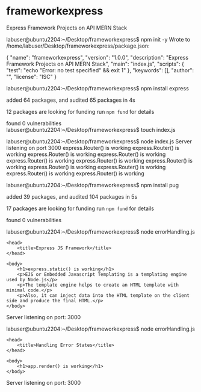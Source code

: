 # frameworkexpress
Express Framework Projects on API MERN Stack 

labuser@ubuntu2204:~/Desktop/frameworkexpress$ npm init -y
Wrote to /home/labuser/Desktop/frameworkexpress/package.json:

{
  "name": "frameworkexpress",
  "version": "1.0.0",
  "description": "Express Framework Projects on API MERN Stack",
  "main": "index.js",
  "scripts": {
    "test": "echo \"Error: no test specified\" && exit 1"
  },
  "keywords": [],
  "author": "",
  "license": "ISC"
}

labuser@ubuntu2204:~/Desktop/frameworkexpress$ npm install express

added 64 packages, and audited 65 packages in 4s

12 packages are looking for funding
  run `npm fund` for details

found 0 vulnerabilities
labuser@ubuntu2204:~/Desktop/frameworkexpress$ touch index.js

labuser@ubuntu2204:~/Desktop/frameworkexpress$ node index.js 
Server listening on port 3000
express.Router() is working
express.Router() is working
express.Router() is working
express.Router() is working
express.Router() is working
express.Router() is working
express.Router() is working
express.Router() is working
express.Router() is working
express.Router() is working
express.Router() is working

labuser@ubuntu2204:~/Desktop/frameworkexpress$ npm install pug

added 39 packages, and audited 104 packages in 5s

17 packages are looking for funding
  run `npm fund` for details

found 0 vulnerabilities

labuser@ubuntu2204:~/Desktop/frameworkexpress$ node errorHandling.js 
<!DOCTYPE html>
<html>

    <head>
        <title>Express JS Framework</title>
    </head>

    <body>
        <h1>express.static() is working</h1>
        <p>EJS or Embedded Javascript Templating is a templating engine used by Node.js</p>
        <p>The template engine helps to create an HTML template with minimal code.</p>
        <p>Also, it can inject data into the HTML template on the client side and produce the final HTML.</p>
    </body>

</html>
Server listening on port:  3000

labuser@ubuntu2204:~/Desktop/frameworkexpress$ node errorHandling.js 
<!DOCTYPE html>
<html>

    <head>
        <title>Handling Error States</title>
    </head>

    <body>
        <h1>app.render() is working</h1>
    </body>

</html>
Server listening on port:  3000